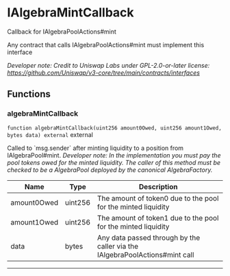 

# IAlgebraMintCallback


Callback for IAlgebraPoolActions#mint

Any contract that calls IAlgebraPoolActions#mint must implement this interface

*Developer note: Credit to Uniswap Labs under GPL-2.0-or-later license:
https://github.com/Uniswap/v3-core/tree/main/contracts/interfaces*




## Functions
### algebraMintCallback


`function algebraMintCallback(uint256 amount0Owed, uint256 amount1Owed, bytes data) external`  external

Called to &#x60;msg.sender&#x60; after minting liquidity to a position from IAlgebraPool#mint.
*Developer note: In the implementation you must pay the pool tokens owed for the minted liquidity.
The caller of this method _must_ be checked to be a AlgebraPool deployed by the canonical AlgebraFactory.*



| Name | Type | Description |
| ---- | ---- | ----------- |
| amount0Owed | uint256 | The amount of token0 due to the pool for the minted liquidity |
| amount1Owed | uint256 | The amount of token1 due to the pool for the minted liquidity |
| data | bytes | Any data passed through by the caller via the IAlgebraPoolActions#mint call |






---

